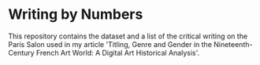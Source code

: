 # Writing by Numbers
This repository contains the dataset and a list of the critical writing on the Paris Salon used in my article 'Titling, Genre and Gender in the Nineteenth-Century French Art World: A Digital Art Historical Analysis'.
